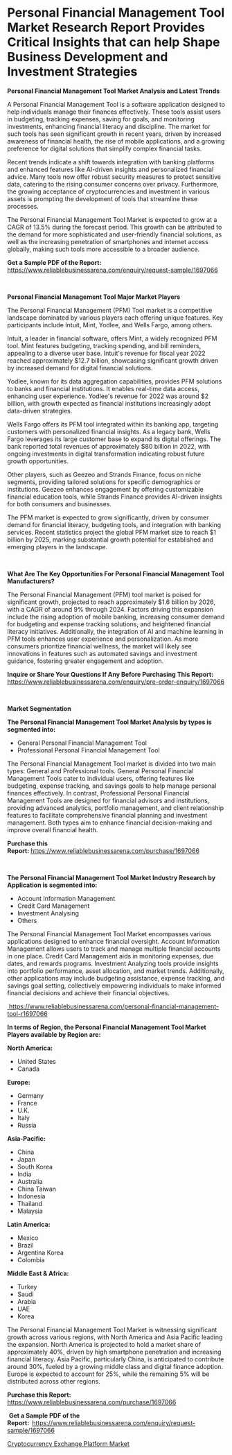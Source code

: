 <p><h1>Personal Financial Management Tool Market Research Report Provides Critical Insights that can help Shape Business Development and Investment Strategies</h1></p><p><strong>Personal Financial Management Tool Market Analysis and Latest Trends</strong></p>
<p><p>A Personal Financial Management Tool is a software application designed to help individuals manage their finances effectively. These tools assist users in budgeting, tracking expenses, saving for goals, and monitoring investments, enhancing financial literacy and discipline. The market for such tools has seen significant growth in recent years, driven by increased awareness of financial health, the rise of mobile applications, and a growing preference for digital solutions that simplify complex financial tasks.</p><p>Recent trends indicate a shift towards integration with banking platforms and enhanced features like AI-driven insights and personalized financial advice. Many tools now offer robust security measures to protect sensitive data, catering to the rising consumer concerns over privacy. Furthermore, the growing acceptance of cryptocurrencies and investment in various assets is prompting the development of tools that streamline these processes.</p><p>The Personal Financial Management Tool Market is expected to grow at a CAGR of 13.5% during the forecast period. This growth can be attributed to the demand for more sophisticated and user-friendly financial solutions, as well as the increasing penetration of smartphones and internet access globally, making such tools more accessible to a broader audience.</p></p>
<p><strong>Get a Sample PDF of the Report:&nbsp;</strong> <a href="https://www.reliablebusinessarena.com/enquiry/request-sample/1697066?utm_campaign=3099&utm_medium=2&utm_source=Github&utm_content=ia&utm_term=09032025&utm_id=personal-financial-management-tool">https://www.reliablebusinessarena.com/enquiry/request-sample/1697066</a></p>
<p>&nbsp;</p>
<p><strong>Personal Financial Management Tool Major Market Players</strong></p>
<p><p>The Personal Financial Management (PFM) Tool market is a competitive landscape dominated by various players each offering unique features. Key participants include Intuit, Mint, Yodlee, and Wells Fargo, among others.</p><p>Intuit, a leader in financial software, offers Mint, a widely recognized PFM tool. Mint features budgeting, tracking spending, and bill reminders, appealing to a diverse user base. Intuit's revenue for fiscal year 2022 reached approximately $12.7 billion, showcasing significant growth driven by increased demand for digital financial solutions.</p><p>Yodlee, known for its data aggregation capabilities, provides PFM solutions to banks and financial institutions. It enables real-time data access, enhancing user experience. Yodlee's revenue for 2022 was around $2 billion, with growth expected as financial institutions increasingly adopt data-driven strategies.</p><p>Wells Fargo offers its PFM tool integrated within its banking app, targeting customers with personalized financial insights. As a legacy bank, Wells Fargo leverages its large customer base to expand its digital offerings. The bank reported total revenues of approximately $80 billion in 2022, with ongoing investments in digital transformation indicating robust future growth opportunities.</p><p>Other players, such as Geezeo and Strands Finance, focus on niche segments, providing tailored solutions for specific demographics or institutions. Geezeo enhances engagement by offering customizable financial education tools, while Strands Finance provides AI-driven insights for both consumers and businesses.</p><p>The PFM market is expected to grow significantly, driven by consumer demand for financial literacy, budgeting tools, and integration with banking services. Recent statistics project the global PFM market size to reach $1 billion by 2025, marking substantial growth potential for established and emerging players in the landscape.</p></p>
<p>&nbsp;</p>
<p><strong>What Are The Key Opportunities For Personal Financial Management Tool Manufacturers?</strong></p>
<p><p>The Personal Financial Management (PFM) tool market is poised for significant growth, projected to reach approximately $1.6 billion by 2026, with a CAGR of around 9% through 2024. Factors driving this expansion include the rising adoption of mobile banking, increasing consumer demand for budgeting and expense tracking solutions, and heightened financial literacy initiatives. Additionally, the integration of AI and machine learning in PFM tools enhances user experience and personalization. As more consumers prioritize financial wellness, the market will likely see innovations in features such as automated savings and investment guidance, fostering greater engagement and adoption.</p></p>
<p><strong>Inquire or Share Your Questions If Any Before Purchasing This Report:</strong> <a href="https://www.reliablebusinessarena.com/enquiry/pre-order-enquiry/1697066?utm_campaign=3099&utm_medium=2&utm_source=Github&utm_content=ia&utm_term=09032025&utm_id=personal-financial-management-tool">https://www.reliablebusinessarena.com/enquiry/pre-order-enquiry/1697066</a></p>
<p>&nbsp;</p>
<p><strong>Market Segmentation</strong></p>
<p><strong>The Personal Financial Management Tool Market Analysis by types is segmented into:</strong></p>
<p><ul><li>General Personal Financial Management Tool</li><li>Professional Personal Financial Management Tool</li></ul></p>
<p><p>The Personal Financial Management Tool market is divided into two main types: General and Professional tools. General Personal Financial Management Tools cater to individual users, offering features like budgeting, expense tracking, and savings goals to help manage personal finances effectively. In contrast, Professional Personal Financial Management Tools are designed for financial advisors and institutions, providing advanced analytics, portfolio management, and client relationship features to facilitate comprehensive financial planning and investment management. Both types aim to enhance financial decision-making and improve overall financial health.</p></p>
<p><strong>Purchase this Report:&nbsp;</strong><a href="https://www.reliablebusinessarena.com/purchase/1697066?utm_campaign=3099&utm_medium=2&utm_source=Github&utm_content=ia&utm_term=09032025&utm_id=personal-financial-management-tool">https://www.reliablebusinessarena.com/purchase/1697066</a></p>
<p>&nbsp;</p>
<p><strong>The Personal Financial Management Tool Market Industry Research by Application is segmented into:</strong></p>
<p><ul><li>Account Information Management</li><li>Credit Card Management</li><li>Investment Analysing</li><li>Others</li></ul></p>
<p><p>The Personal Financial Management Tool Market encompasses various applications designed to enhance financial oversight. Account Information Management allows users to track and manage multiple financial accounts in one place. Credit Card Management aids in monitoring expenses, due dates, and rewards programs. Investment Analyzing tools provide insights into portfolio performance, asset allocation, and market trends. Additionally, other applications may include budgeting assistance, expense tracking, and savings goal setting, collectively empowering individuals to make informed financial decisions and achieve their financial objectives.</p></p>
<p><a href="https://www.reliablebusinessarena.com/personal-financial-management-tool-r1697066?utm_campaign=3099&utm_medium=2&utm_source=Github&utm_content=ia&utm_term=09032025&utm_id=personal-financial-management-tool">&nbsp;https://www.reliablebusinessarena.com/personal-financial-management-tool-r1697066</a></p>
<p><strong>In terms of Region, the Personal Financial Management Tool Market Players available by Region are:</strong></p>
<p>
    <p> <strong> North America: </strong>
        <ul>
            <li>United States</li>
            <li>Canada</li>
        </ul>
        </p> 
    <p> <strong> Europe: </strong>
        <ul>
            <li>Germany</li>
            <li>France</li>
            <li>U.K.</li>
            <li>Italy</li>
            <li>Russia</li>
        </ul>
        </p> 
    <p> <strong> Asia-Pacific: </strong>
        <ul>
            <li>China</li>
            <li>Japan</li>
            <li>South Korea</li>
            <li>India</li>
            <li>Australia</li>
            <li>China Taiwan</li>
            <li>Indonesia</li>
            <li>Thailand</li>
            <li>Malaysia</li>
        </ul>
        </p> 
    <p> <strong> Latin America: </strong>
        <ul>
            <li>Mexico</li>
            <li>Brazil</li>
            <li>Argentina Korea</li>
            <li>Colombia</li>
        </ul>
        </p> 
    <p> <strong> Middle East & Africa: </strong>
        <ul>
            <li>Turkey</li>
            <li>Saudi</li>
            <li>Arabia</li>
            <li>UAE</li>
            <li>Korea</li>
        </ul>
    </p>
    </p>
<p><p>The Personal Financial Management Tool Market is witnessing significant growth across various regions, with North America and Asia Pacific leading the expansion. North America is projected to hold a market share of approximately 40%, driven by high smartphone penetration and increasing financial literacy. Asia Pacific, particularly China, is anticipated to contribute around 30%, fueled by a growing middle class and digital finance adoption. Europe is expected to account for 25%, while the remaining 5% will be distributed across other regions.</p></p>
<p><strong>Purchase this Report: </strong><a href="https://www.reliablebusinessarena.com/purchase/1697066?utm_campaign=3099&utm_medium=2&utm_source=Github&utm_content=ia&utm_term=09032025&utm_id=personal-financial-management-tool">https://www.reliablebusinessarena.com/purchase/1697066</a></p>
<p>&nbsp;<strong>Get a Sample PDF of the Report:&nbsp;&nbsp;</strong><a href="https://www.reliablebusinessarena.com/enquiry/request-sample/1697066?utm_campaign=3099&utm_medium=2&utm_source=Github&utm_content=ia&utm_term=09032025&utm_id=personal-financial-management-tool">https://www.reliablebusinessarena.com/enquiry/request-sample/1697066</a></p>
<p><strong></strong></p>
<p><p><a href="https://github.com/zupankocka/Market-Research-Report-List-1/blob/main/cryptocurrency-exchange-platform-market.md?utm_campaign=3099&utm_medium=2&utm_source=Github&utm_content=ia&utm_term=09032025&utm_id=personal-financial-management-tool">Cryptocurrency Exchange Platform Market</a></p></p>